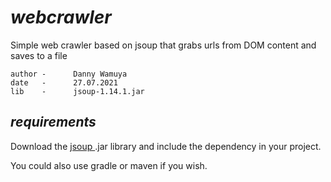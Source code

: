 # *webcrawler*
Simple web crawler based on jsoup that grabs urls from DOM content and saves to a file

```
author -      Danny Wamuya  
date   -      27.07.2021
lib    -      jsoup-1.14.1.jar 
```

## *requirements*

Download the <a href="https://jsoup.org/download">jsoup </a> .jar library and include the dependency in your project.

You could also use gradle or maven if you wish.